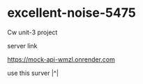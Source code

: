 # excellent-noise-5475
Cw unit-3 project

server link

https://mock-api-wmzl.onrender.com

use this surver |^|
